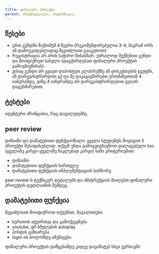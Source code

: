 ```yaml
---
title: ფინალური პროექტი
parent: ინსტრუქციები, ინფორმაცია
---
```


## წესები
- ერთ გუნდში მაქსიმუმ 4 წევრი (რეკომენდირებულია 3-4, მაგრამ ორს ან დამოუკიდებლადაც შეგიძლიათ გააკეთოთ)
- რეგისტრაცია არ არის საჭირო წინასწარ. უბრალოდ შექმენით გუნდი და მოიფიქრეთ სახელი (დაგჭირდებათ ფინალური პროექტის გამოგზავნისას).
- ვისაც გუნდი არ გყავთ დაპოსტეთ კლასრუმზე ან დისკუსიების ჯგუფში, ან დარეგისტრირდით [აქ](https://forms.gle/NCsKKva8RBGwtDb47) და მე დაკაგავშირებთ ერთმანეთთან 4 იანვრამდე. ვინც 4 იანვრამდე არ დარეგისტრირდებით ვეღარ დაგეხმარებით.

## ტესტები
იდენტური პრინციპია, რაც დავალებებზე.

## peer review
დიზაინი და დამატებითი ფუნქციონალი. ყველა სტუდენტს მოგივათ 5 პროექტი შესაფასებლად. თქვენ უნდა გამოგვიგზავნოთ დალაგებული სია (ყველაზე კარგი-ყველაზე ნაკლებად კარგი) სამი კრიტერიუმით:
- დიზაინი
- დამატებითი ფუნქციის სირთულე
- დამატებითი ფუნქციის იმპლემენტაციის სისწორე

peer review-ს ტექნიკურ დეტალებს და ინსტრუქციას მიიღებთ ფინალური პროექტის დედლაინის შემდეგ.

## დამატებითი ფუნქცია
შეგიძლიათ მოიფიქროთ თქვენით. მაგალითები:

- სურათის ატვირთვა და გამოქვეყნება
- youtube, gif ბმულების autoplay
- პოსტის გაზიარება
- login-ის ბოლომდე ამუშავება

ფინალური პროექტის დაწყებამდე კიდევ დავამატებ სხვა ვერსიებს


